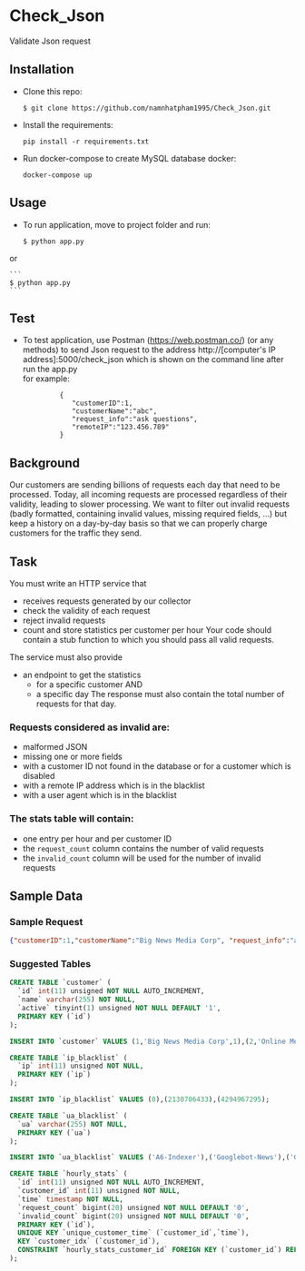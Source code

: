 # Check_Json
 Validate Json request
## Installation

- Clone this repo:
	
	```
	$ git clone https://github.com/namnhatpham1995/Check_Json.git
	```

- Install the requirements:
	
	```
	pip install -r requirements.txt
	```
- Run docker-compose to create MySQL database docker:
	
	```
	docker-compose up
	```

## Usage
- To run application, move to project folder and run:
	
	```
	$ python app.py
	```
 or <br>
 
 	```
	$ python app.py
	```
## Test
- To test application, use Postman (https://web.postman.co/) (or any methods) to send Json request to the address  http://[computer's IP address]:5000/check_json which is shown on the command line after run the app.py <br>
for example:<br>
	```
             {
                "customerID":1,
                "customerName":"abc",
                "request_info":"ask questions",
                "remoteIP":"123.456.789"
             }
	```
	
## Background
Our customers are sending billions of requests each day that need to be
processed. Today, all incoming requests are processed regardless of
their validity, leading to slower processing. We want to filter out
invalid requests (badly formatted, containing invalid values, missing
required fields, …) but keep a history on a day-by-day basis so that
we can properly charge customers for the traffic they send.

## Task
You must write an HTTP service that 
- receives requests generated by our collector
- check the validity of each request
- reject invalid requests
- count and store statistics per customer per hour
Your code should contain a stub function to which you should pass all valid requests.

The service must also provide
- an endpoint to get the statistics
  - for a specific customer 
  AND
  - a specific day
The response must also contain the total number of requests for that day.

### Requests considered as invalid are:
* malformed JSON
* missing one or more fields
* with a customer ID not found in the database or for a customer which is disabled
* with a remote IP address which is in the blacklist
* with a user agent which is in the blacklist

### The stats table will contain:
* one entry per hour and per customer ID
* the `request_count` column contains the number of valid requests
* the `invalid_count` column will be used for the number of invalid requests
## Sample Data

### Sample Request
```json
{"customerID":1,"customerName":"Big News Media Corp", "request_info":"ask question", "remoteIP":"123.234.56.78"}
```

### Suggested Tables

```sql
CREATE TABLE `customer` (
  `id` int(11) unsigned NOT NULL AUTO_INCREMENT,
  `name` varchar(255) NOT NULL,
  `active` tinyint(1) unsigned NOT NULL DEFAULT '1',
  PRIMARY KEY (`id`)
);
```
```sql
INSERT INTO `customer` VALUES (1,'Big News Media Corp',1),(2,'Online Mega Store',1),(3,'Nachoroo Delivery',0),(4,'Euro Telecom Group',1);
```
```sql
CREATE TABLE `ip_blacklist` (
  `ip` int(11) unsigned NOT NULL,
  PRIMARY KEY (`ip`)
);
```
```sql
INSERT INTO `ip_blacklist` VALUES (0),(2130706433),(4294967295);
```
```sql
CREATE TABLE `ua_blacklist` (
  `ua` varchar(255) NOT NULL,
  PRIMARY KEY (`ua`)
);
```
```sql
INSERT INTO `ua_blacklist` VALUES ('A6-Indexer'),('Googlebot-News'),('Googlebot');
```
```sql
CREATE TABLE `hourly_stats` (
  `id` int(11) unsigned NOT NULL AUTO_INCREMENT,
  `customer_id` int(11) unsigned NOT NULL,
  `time` timestamp NOT NULL,
  `request_count` bigint(20) unsigned NOT NULL DEFAULT '0',
  `invalid_count` bigint(20) unsigned NOT NULL DEFAULT '0',
  PRIMARY KEY (`id`),
  UNIQUE KEY `unique_customer_time` (`customer_id`,`time`),
  KEY `customer_idx` (`customer_id`),
  CONSTRAINT `hourly_stats_customer_id` FOREIGN KEY (`customer_id`) REFERENCES `customer` (`id`) ON DELETE CASCADE ON UPDATE NO ACTION
);
```
